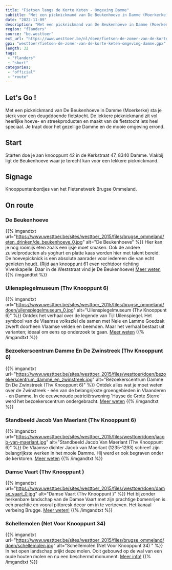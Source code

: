 ```yaml
---
title: "Fietsen langs de Korte Keten - Omgeving Damme"
subtitle: "Met een picknickmand van De Beukenhoeve in Damme (Moerkerke) sta je sterk voor een deugddoende fietstocht"
date: "2022-11-09"
description: "Met een picknickmand van De Beukenhoeve in Damme (Moerkerke) sta je sterk voor een deugddoende fietstocht"
region: "flanders"
source: "be.westtoer"
ext_url: "https://www.westtoer.be/nl/doen/fietsen-de-zomer-van-de-korte-keten-omgeving-damme"
gpx: "westtoer/fietsen-de-zomer-van-de-korte-keten-omgeving-damme.gpx"
length: 32
tags:
 - "flanders"
 - "short"
categories:
 - "official"
 - "route"
---
```


## Let's Go ! 

Met een picknickmand van De Beukenhoeve in Damme (Moerkerke) sta je sterk voor een deugddoende fietstocht. De lekkere picknickmand zit vol heerlijke hoeve- en streekproducten en maakt van de fietstocht iets heel speciaal. Je trapt door het gezellige Damme en de mooie omgeving errond.

## Start

Starten doe je aan knooppunt 42 in de Kerkstraat 47, 8340 Damme. Vlakbij ligt de Beukenhoeve waar je terecht kan voor een lekkere picknickmand.

## Signage

Knooppuntenbordjes van het Fietsnetwerk Brugse Ommeland.

## On route

### De Beukenhoeve

{{% imgandtxt url="https://www.westtoer.be/sites/westtoer_2015/files/brugse_ommeland/eten_drinken/de_beukenhoeve_0.jpg" alt="De Beukenhoeve" %}}
Hier kan je nog roomijs eten zoals een ijsje moet smaken. Ook de andere zuivelproducten als yoghurt en platte kaas worden hier met talent bereid. De hoevepicknick is een absolute aanrader voor iedereen die van echt genieten houdt.
	(Rijd aan knooppunt 61 even rechtdoor richting Vivenkapelle. Daar in de Weststraat vind je De Beukenhoeve)
[Meer weten](/nl/eten-drinken/de-beukenhoeve)
{{% /imgandtxt %}}

### Uilenspiegelmuseum (Thv Knooppunt 6)

{{% imgandtxt url="https://www.westtoer.be/sites/westtoer_2015/files/brugse_ommeland/doen/uilenspiegelmuseum_0.jpg" alt="Uilenspiegelmuseum (Thv Knooppunt 6)" %}}
Ontdek het verhaal over de legende van Tijl Uilenspiegel. Het symbool van de Vlaamse volksziel die samen met Nele en Lamme Goedzak zwerft doorheen Vlaamse velden en beemden. Maar het verhaal bestaat uit varianten; ideaal om eens op onderzoek te gaan.
[Meer weten](/nl/doen/uilenspiegelmuseum)
{{% /imgandtxt %}}

### Bezoekerscentrum Damme En De Zwinstreek (Thv Knooppunt 6)

{{% imgandtxt url="https://www.westtoer.be/sites/westtoer_2015/files/westtoer/doen/bezoekerscentrum_damme_en_zwinstreek.jpg" alt="Bezoekerscentrum Damme En De Zwinstreek (Thv Knooppunt 6)" %}}
Ontdek alles wat je moet weten over de Zwinstreek - één van de belangrijkste groengebieden in Vlaanderen - en Damme. In de eeuwenoude patriciërswoning 'Huyse de Grote Sterre' werd het bezoekerscentrum ondergebracht.
[Meer weten](/nl/doen/bezoekerscentrum-damme-en-de-zwinstreek)
{{% /imgandtxt %}}

### Standbeeld Jacob Van Maerlant (Thv Knooppunt 6)

{{% imgandtxt url="https://www.westtoer.be/sites/westtoer_2015/files/westtoer/doen/jacob-van-maerlant.jpg" alt="Standbeeld Jacob Van Maerlant (Thv Knooppunt 6)" %}}
De Vlaamse dichter Jacob van Maerlant (1235-1293) schreef zijn belangrijkste werken in het mooie Damme. Hij werd er ook begraven onder de kerktoren.
[Meer weten](/nl/doen/standbeeld-jacob-van-maerlant)
{{% /imgandtxt %}}

### Damse Vaart (Thv Knooppunt )

{{% imgandtxt url="https://www.westtoer.be/sites/westtoer_2015/files/westtoer/doen/damse_vaart_0.jpg" alt="Damse Vaart (Thv Knooppunt )" %}}
Het bijzonder herkenbare landschap van de Damse Vaart met zijn prachtige bomenrijen is een prachtie en vooral pittoresk decor om in te vertoeven. Het kanaal verbeing Brugge.
[Meer weten!](/nl/doen/damse-vaart)
{{% /imgandtxt %}}

### Schellemolen (Net Voor Knooppunt 34) 

{{% imgandtxt url="https://www.westtoer.be/sites/westtoer_2015/files/brugse_ommeland/doen/schellemolen.jpg" alt="Schellemolen (Net Voor Knooppunt 34) " %}}
In het open landschap prijkt deze molen. Ooit gebouwd op de wal van een oude houten molen en nu een beschermd monument.
[Meer info!](/nl/doen/schellemolen)
{{% /imgandtxt %}}


